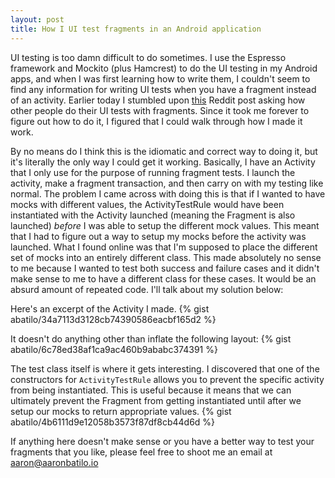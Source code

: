 ```yaml
---
layout: post
title: How I UI test fragments in an Android application
---
```


UI testing is too damn difficult to do sometimes. I use the Espresso framework and Mockito (plus Hamcrest) to do the UI testing in my Android apps, and when I was first learning how to write them, I couldn't seem to find any information for writing UI tests when you have a fragment instead of an activity. Earlier today I stumbled upon [this](https://www.reddit.com/r/androiddev/comments/5warht/ui_testing_how_to_test_fragments/) Reddit post asking how other people do their UI tests with fragments. Since it took me forever to figure out how to do it, I figured that I could walk through how I made it work.

By no means do I think this is the idiomatic and correct way to doing it, but it's literally the only way I could get it working. Basically, I have an Activity that I only use for the purpose of running fragment tests. I launch the activity, make a fragment transaction, and then carry on with my testing like normal. The problem I came across with doing this is that if I wanted to have mocks with different values, the ActivityTestRule would have been instantiated with the Activity launched (meaning the Fragment is also launched) *before* I was able to setup the different mock values. This meant that I had to figure out a way to setup my mocks before the activity was launched. What I found online was that I'm supposed to place the different set of mocks into an entirely different class. This made absolutely no sense to me because I wanted to test both success and failure cases and it didn't make sense to me to have a different class for these cases. It would be an absurd amount of repeated code. I'll talk about my solution below:

Here's an excerpt of the Activity I made. 
{% gist abatilo/34a7113d3128cb74390586eacbf165d2 %}

It doesn't do anything other than inflate the following layout:
{% gist abatilo/6c78ed38af1ca9ac460b9ababc374391 %}

The test class itself is where it gets interesting. I discovered that one of the constructors for `ActivityTestRule` allows you to prevent the specific activity from being instantiated. This is useful because it means that we can ultimately prevent the Fragment from getting instantiated until after we setup our mocks to return appropriate values.
{% gist abatilo/4b6111d9e12058b3573f87df8cb44d6d %}

If anything here doesn't make sense or you have a better way to test your fragments that you like, please feel free to shoot me an email at [aaron@aaronbatilo.io](mailto:aaron@aaronbatilo.io)

